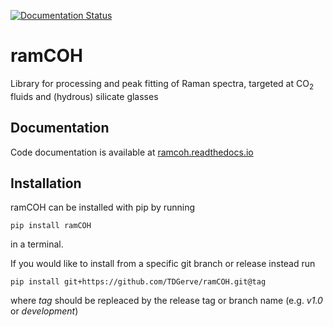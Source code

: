 [![Documentation Status](https://readthedocs.org/projects/ramcoh/badge/?version=latest)](https://ramcoh.readthedocs.io/en/latest/?badge=latest)
# ramCOH

Library for processing and peak fitting of Raman spectra, targeted at CO<sub>2</sub> fluids and (hydrous) silicate glasses

## Documentation
Code documentation is available at [ramcoh.readthedocs.io](https://ramcoh.readthedocs.io/en/latest)

## Installation
ramCOH can be installed with pip by running

    pip install ramCOH

in a terminal.

If you would like to install from a specific git branch or release instead run

    pip install git+https://github.com/TDGerve/ramCOH.git@tag

where *tag* should be repleaced by the release tag or branch name (e.g. *v1.0* or *development*)


